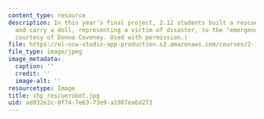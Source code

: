 ```yaml
---
content_type: resource
description: In this year's final project, 2.12 students built a rescue robot to find
  and carry a doll, representing a victim of disaster, to the "emergency room." (Photo
  courtesy of Donna Coveney. Used with permission.)
file: https://ol-ocw-studio-app-production.s3.amazonaws.com/courses/2-12-introduction-to-robotics-fall-2005/ad032e2c0f747e6373e9a1987ea6d273_chp_rescuerobot.jpg
file_type: image/jpeg
image_metadata:
  caption: ''
  credit: ''
  image-alt: ''
resourcetype: Image
title: chp_rescuerobot.jpg
uid: ad032e2c-0f74-7e63-73e9-a1987ea6d273
---
```

